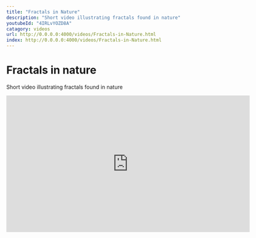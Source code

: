 ```yaml
---
title: "Fractals in Nature"
description: "Short video illustrating fractals found in nature"
youtubeId: "4IRLvYOZD8A"
catagory: videos
url: http://0.0.0.0:4000/videos/Fractals-in-Nature.html
index: http://0.0.0.0:4000/videos/Fractals-in-Nature.html
---
```

# Fractals in nature

Short video illustrating fractals found in nature

<iframe width="640" height="360" src="https://www.youtube.com/embed/4IRLvYOZD8A" frameborder="0" allow="autoplay; encrypted-media" allowfullscreen></iframe>
